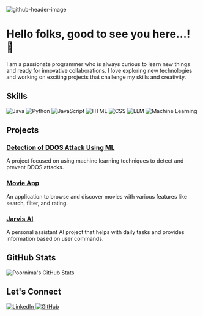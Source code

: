 ![github-header-image](https://github.com/Poornima-mada/Poornima-mada/assets/78364225/d31612ed-79e3-4320-b254-3f765841cf19)
  <!-- Replace with your banner image URL -->

# Hello folks, good to see you here...! 👋

I am a passionate programmer who is always curious to learn new things and ready for innovative collaborations. I love exploring new technologies and working on exciting projects that challenge my skills and creativity.

## Skills

<p align="left">
  <img src="https://img.shields.io/badge/Java-ED8B00?style=for-the-badge&logo=java&logoColor=white" alt="Java" />
  <img src="https://img.shields.io/badge/Python-3776AB?style=for-the-badge&logo=python&logoColor=white" alt="Python" />
  <img src="https://img.shields.io/badge/JavaScript-F7DF1E?style=for-the-badge&logo=javascript&logoColor=black" alt="JavaScript" />
  <img src="https://img.shields.io/badge/HTML-E34F26?style=for-the-badge&logo=html5&logoColor=white" alt="HTML" />
  <img src="https://img.shields.io/badge/CSS-1572B6?style=for-the-badge&logo=css3&logoColor=white" alt="CSS" />
  <img src="https://img.shields.io/badge/LLM-FF6F61?style=for-the-badge&logo=llm&logoColor=white" alt="LLM" />
  <img src="https://img.shields.io/badge/Machine_Learning-00C9FF?style=for-the-badge&logo=machine-learning&logoColor=white" alt="Machine Learning" />
</p>

## Projects

### [Detection of DDOS Attack Using ML](https://github.com/Poornima-mada/DDOS-Detection-ML)
A project focused on using machine learning techniques to detect and prevent DDOS attacks.

### [Movie App](https://github.com/Poornima-mada/Movie-App)
An application to browse and discover movies with various features like search, filter, and rating.

### [Jarvis AI](https://github.com/Poornima-mada/Jarvis-AI)
A personal assistant AI project that helps with daily tasks and provides information based on user commands.

## GitHub Stats

![Poornima's GitHub Stats](https://github-readme-stats.vercel.app/api?username=Poornima-mada&show_icons=true&theme=radical)

## Let's Connect

<p align="left">
  <a href="https://www.linkedin.com/in/poornima-mada/" target="_blank">
    <img src="https://img.shields.io/badge/LinkedIn-0077B5?style=for-the-badge&logo=linkedin&logoColor=white" alt="LinkedIn"/>
  </a>
  <a href="https://github.com/Poornima-mada" target="_blank">
    <img src="https://img.shields.io/badge/GitHub-181717?style=for-the-badge&logo=github&logoColor=white" alt="GitHub"/>
  </a>
</p>



